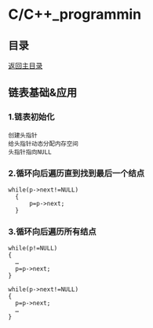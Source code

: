 # C/C++_programmin

## 目录
[返回主目录](https://github.com/NightBonsai/C-C-_programming/blob/main/README.md)

## 链表基础&应用

### 1.链表初始化
	创建头指针
	给头指针动态分配内存空间
	头指针指向NULL

### 2.循环向后遍历直到找到最后一个结点

    while(p->next!=NULL)						 
	  {
		  p=p->next;
	  }

### 3.循环向后遍历所有结点
  
    while(p!=NULL)						 
    {
      …
  	  p=p->next;
  	}
  	
    while(p->next!=NULL)
  	{
  	  p=p->next;
  	  …
  	}
